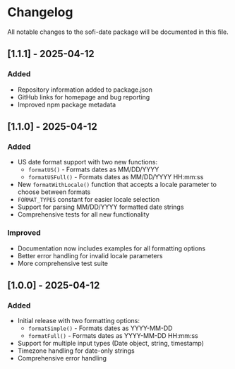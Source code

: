 # Changelog

All notable changes to the sofi-date package will be documented in this file.

## [1.1.1] - 2025-04-12

### Added
- Repository information added to package.json
- GitHub links for homepage and bug reporting
- Improved npm package metadata

## [1.1.0] - 2025-04-12

### Added
- US date format support with two new functions:
  - `formatUS()` - Formats dates as MM/DD/YYYY
  - `formatUSFull()` - Formats dates as MM/DD/YYYY HH:mm:ss
- New `formatWithLocale()` function that accepts a locale parameter to choose between formats
- `FORMAT_TYPES` constant for easier locale selection
- Support for parsing MM/DD/YYYY formatted date strings
- Comprehensive tests for all new functionality

### Improved
- Documentation now includes examples for all formatting options
- Better error handling for invalid locale parameters
- More comprehensive test suite

## [1.0.0] - 2025-04-12

### Added
- Initial release with two formatting options:
  - `formatSimple()` - Formats dates as YYYY-MM-DD
  - `formatFull()` - Formats dates as YYYY-MM-DD HH:mm:ss
- Support for multiple input types (Date object, string, timestamp)
- Timezone handling for date-only strings
- Comprehensive error handling

